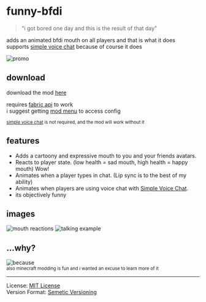 # funny-bfdi
> "i got bored one day and this is the result of that day"

adds an animated bfdi mouth on all players and that is what it does<br>
supports [simple voice chat](https://modrinth.com/plugin/simple-voice-chat) because of course it does

![promo](https://github.com/ImCod2st/funny-bfdi/assets/121601871/d82915dc-9ce8-4d23-b12f-c6c737315744)

## download
download the mod [here](https://github.com/ImCodist/funny-bfdi/releases)

requires [fabric api](https://modrinth.com/mod/fabric-api) to work<br>
i suggest getting [mod menu](https://modrinth.com/mod/mod-menu) to access config

<sub>[simple voice chat](https://modrinth.com/plugin/simple-voice-chat) is not required, and the mod will work without it</sub>

## features
- Adds a cartoony and expressive mouth to you and your friends avatars.
- Reacts to player state. (low health = sad mouth, high health = happy mouth) Wow!
- Animates when a player types in chat. (Lip sync is to the best of my ability)
- Animates when players are using voice chat with [Simple Voice Chat](https://modrinth.com/plugin/simple-voice-chat).
- its objectively funny

## images
![mouth reactions](https://github.com/ImCod2st/funny-bfdi/assets/121601871/4fdecfe5-ade7-494f-b9ae-64b2b454c879)
![talking example](https://github.com/ImCod2st/funny-bfdi/assets/121601871/199dffd9-4c3c-4684-ac02-715dad3f60ac)

## ...why?
![because](https://github.com/ImCod2st/funny-bfdi/assets/121601871/9cad1a3a-abee-4b16-96a4-1cb32faccf7d)<br>
<sub>also minecraft modding is fun and i wanted an excuse to learn more of it</sub>

---

License: [MIT License](https://choosealicense.com/licenses/mit/#)<br>
Version Format: [Semetic Versioning](https://semver.org/)

